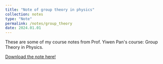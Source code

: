 ```yaml
---
title: "Note of group theory in physics"
collection: notes
type: "Note"
permalink: /notes/group_theory
date: 2024.01.01
---
```


These are some of my course notes from Prof. Yiwen Pan's course: Group Theory in Physics.

[Download the note here!](https://qcoolcat.github.io/files/notes/Perturbation.pdf)
